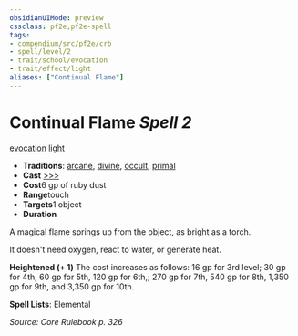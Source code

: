 ```yaml
---
obsidianUIMode: preview
cssclass: pf2e,pf2e-spell
tags:
- compendium/src/pf2e/crb
- spell/level/2
- trait/school/evocation
- trait/effect/light
aliases: ["Continual Flame"]
---
```

# Continual Flame *Spell 2*   
[evocation](evocation.md)  [light](rules/traits/light.md)  

- **Traditions**: [arcane](arcane.md), [divine](divine.md), [occult](occult.md), [primal](primal.md)
- **Cast** [>>>](chapter-9-playing-the-game.md#Actions "Three-Action") 
- **Cost**6 gp of ruby dust
- **Range**touch
- **Targets**1 object
- **Duration**

A magical flame springs up from the object, as bright as a torch.

It doesn't need oxygen, react to water, or generate heat.

**Heightened (+ 1)** The cost increases as follows: 16 gp for 3rd level; 30 gp for 4th, 60 gp for 5th, 120 gp for 6th,; 270 gp for 7th, 540 gp for 8th, 1,350 gp for 9th, and 3,350 gp for 10th.

**Spell Lists**: Elemental

*Source: Core Rulebook p. 326*